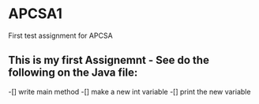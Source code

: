 # APCSA1
First test assignment for APCSA

## This is my first Assignemnt - See do the following on the Java file:

-[] write main method
-[] make a new int variable
-[] print the new variable
